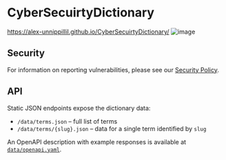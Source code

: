 # CyberSecuirtyDictionary

https://alex-unnippillil.github.io/CyberSecuirtyDictionary/
![image](https://github.com/Alex-Unnippillil/CyberSecuirtyDictionary/assets/24538548/c5a54c56-babb-485d-b01c-4fdfb186325b)

## Security

For information on reporting vulnerabilities, please see our [Security Policy](SECURITY.md).

## API

Static JSON endpoints expose the dictionary data:

- `/data/terms.json` – full list of terms
- `/data/terms/{slug}.json` – data for a single term identified by `slug`

An OpenAPI description with example responses is available at
[`data/openapi.yaml`](data/openapi.yaml).
